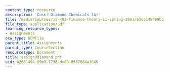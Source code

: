 ```yaml
---
content_type: resource
description: 'Case: Diamond Chemicals (A)'
file: /media/courses/15-402-finance-theory-ii-spring-2003/b266149489b37738dc898567084a1645_assign9diamond.pdf
file_type: application/pdf
learning_resource_types:
- Assignments
ocw_type: OCWFile
parent_title: Assignments
parent_type: CourseSection
resourcetype: Document
title: assign9diamond.pdf
uid: b2661494-89b3-7738-dc89-8567084a1645
---
```

